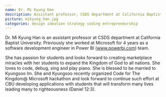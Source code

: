 ```yaml
---
name: Dr. Mi Kyung Han
description: Assistant professor, CSDS department at California Baptist University
picture: mikyung_han.jpg
categories: design ideation strategy coding entrepreneurship
---
```

Dr. Mi Kyung Han is an assistant professor at CSDS department at California Baptist University. Previously she worked at Microsoft for 4 years as a software development engineer in Power BI (www.powerbi.com) team.

She has passion for students and looks forward to creating marketplace miracles with her students to expand the Kingdom of God to all nations. She loves to code, debug, sing and play piano. She is blessed to be married to Kyungsoo Im. She and Kyungsoo recently organized Code for The Kingdom@ Microsoft hackathon and look forward to continue such effort at CBU developing applications with students that will transform many lives leading many to righteousness (Daniel 12:3).
